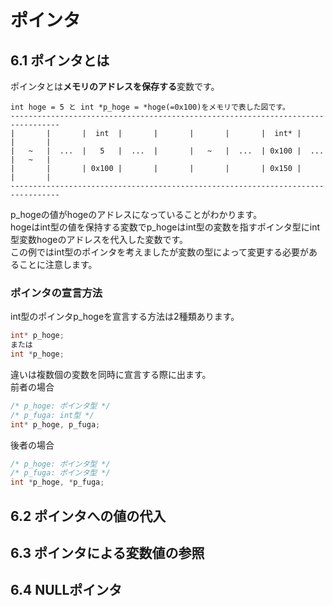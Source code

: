 # ポインタ
## 6.1 ポインタとは
ポインタとは**メモリのアドレスを保存する**変数です。
```
int hoge = 5 と int *p_hoge = *hoge(=0x100)をメモリで表した図です。
---------------------------------------------------------------------------------
|       |       |  int  |       |       |       |       |  int* |       |       |
|   ~   |  ...  |   5   |  ...  |       |   ~   |  ...  | 0x100 |  ...  |   ~   |
|       |       | 0x100 |       |       |       |       | 0x150 |       |       |
---------------------------------------------------------------------------------
```
p_hogeの値がhogeのアドレスになっていることがわかります。  
hogeはint型の値を保持する変数でp_hogeはint型の変数を指すポインタ型にint型変数hogeのアドレスを代入した変数です。  
この例ではint型のポインタを考えましたが変数の型によって変更する必要があることに注意します。  
  
### ポインタの宣言方法
int型のポインタp_hogeを宣言する方法は2種類あります。
```c
int* p_hoge;
または
int *p_hoge;
```
違いは複数個の変数を同時に宣言する際に出ます。  
前者の場合
```c
/* p_hoge: ポインタ型 */
/* p_fuga: int型 */
int* p_hoge, p_fuga;
```
後者の場合
```c
/* p_hoge: ポインタ型 */
/* p_fuga: ポインタ型 */
int *p_hoge, *p_fuga;
```
## 6.2 ポインタへの値の代入
## 6.3 ポインタによる変数値の参照
## 6.4 NULLポインタ
